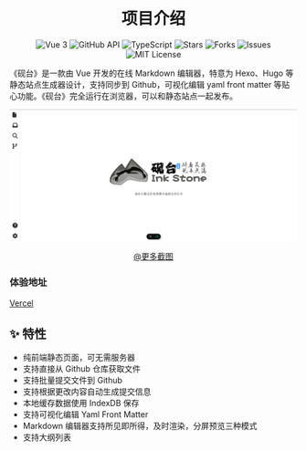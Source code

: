 <div align="center">
    <h1>项目介绍</h1>
    <p align="center">
    <img src="https://img.shields.io/badge/vue-3.x-brightgreen.svg" alt="Vue 3" />
    <img src="https://img.shields.io/badge/github-api-blue.svg" alt="GitHub API" />
    <img src="https://img.shields.io/badge/typescript-4.x-007ACC.svg" alt="TypeScript" />
    <img src="https://img.shields.io/github/stars/2061360308/InkStone.svg?style=social" alt="Stars" />
    <img src="https://img.shields.io/github/forks/2061360308/InkStone.svg?style=social" alt="Forks" />
    <img src="https://img.shields.io/github/issues/2061360308/InkStone.svg?color=yellow" alt="Issues" />
    <img src="https://img.shields.io/badge/license-MIT-green.svg" alt="MIT License" />
</p>
</div>

《砚台》是一款由 Vue 开发的在线 Markdown 编辑器，特意为 Hexo、Hugo 等静态站点生成器设计，支持同步到 Github，可视化编辑 yaml front matter 等贴心功能。《砚台》完全运行在浏览器，可以和静态站点一起发布。

![展示图](images/屏幕截图%202025-01-15%20232457.png)
<div style="text-align: center;">
    <a href="#screenshots">@更多截图</a>
</div>

### 体验地址

[Vercel](https://hugo-editor.1think2program.cn)

## ✨ 特性

- 纯前端静态页面，可无需服务器
- 支持直接从 Github 仓库获取文件
- 支持批量提交文件到 Github
- 支持根据更改内容自动生成提交信息
- 本地缓存数据使用 IndexDB 保存
- 支持可视化编辑 Yaml Front Matter
- Markdown 编辑器支持所见即所得，及时渲染，分屏预览三种模式
- 支持大纲列表
